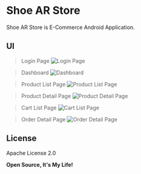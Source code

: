# Shoe AR Store

Shoe AR Store is E-Commerce Android Application.

 UI
 ----
 
 >Login Page
 ![Login Page](https://github.com/mustafaynk/shoearstore/blob/master/photos/login-page.png?raw=true)
 
 >Dashboard
 ![Dashboard](https://github.com/mustafaynk/shoearstore/blob/master/photos/dashboard.png?raw=true)
 
 >Product List Page
 ![Product List Page](https://github.com/mustafaynk/shoearstore/blob/master/photos/product-list.png?raw=true)
 
 >Product Detail Page
 ![Product Detail Page](https://github.com/mustafaynk/shoearstore/blob/master/photos/product-detail.png?raw=true)
 
 >Cart List Page
 ![Cart List Page](https://github.com/mustafaynk/shoearstore/blob/master/photos/cart-list.png?raw=true)
 
 >Order Detail Page
 ![Order Detail Page](https://github.com/mustafaynk/shoearstore/blob/master/photos/order-detail.png?raw=true)
 

License
----

Apache License 2.0


**Open Source, It's My Life!**
